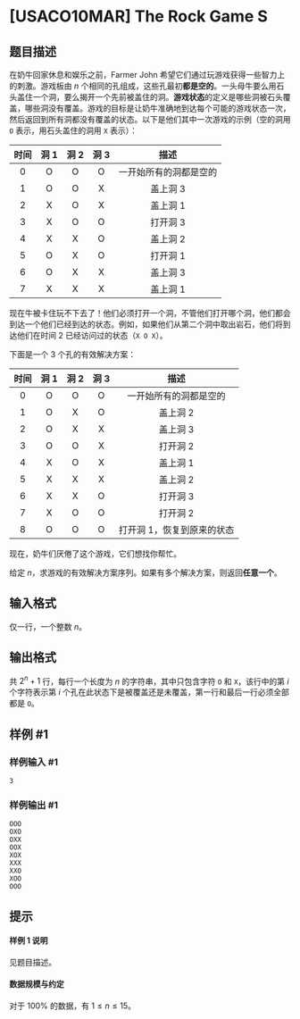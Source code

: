 # [USACO10MAR] The Rock Game S

## 题目描述

在奶牛回家休息和娱乐之前，Farmer John 希望它们通过玩游戏获得一些智力上的刺激。游戏板由 $n$ 个相同的孔组成，这些孔最初**都是空的**。一头母牛要么用石头盖住一个洞，要么揭开一个先前被盖住的洞。**游戏状态**的定义是哪些洞被石头覆盖，哪些洞没有覆盖。游戏的目标是让奶牛准确地到达每个可能的游戏状态一次，然后返回到所有洞都没有覆盖的状态。以下是他们其中一次游戏的示例（空的洞用 `O` 表示，用石头盖住的洞用 `X` 表示）：

| 时间 | 洞 1 | 洞 2 | 洞 3 | 描述 |
| :----------: | :----------: | :----------: | :----------: | :----------: |
| $0$ | O | O | O | 一开始所有的洞都是空的 |
| $1$ | O | O | X | 盖上洞 3 |
| $2$ | X | O | X | 盖上洞 1 |
| $3$ | X | O | O | 打开洞 3 |
| $4$ | X | X | O | 盖上洞 2 |
| $5$ | O | X | O | 打开洞 1 |
| $6$ | O | X | X | 盖上洞 3 |
| $7$ | X | X | X | 盖上洞 1 |

现在牛被卡住玩不下去了！他们必须打开一个洞，不管他们打开哪个洞，他们都会到达一个他们已经到达的状态。例如，如果他们从第二个洞中取出岩石，他们将到达他们在时间 $2$ 已经访问过的状态（`X O X`）。

下面是一个 3 个孔的有效解决方案：

| 时间 | 洞 1 | 洞 2 | 洞 3 | 描述 |
| :----------: | :----------: | :----------: | :----------: | :----------: |
| $0$ | O | O | O | 一开始所有的洞都是空的 |
| $1$ | O | X | O | 盖上洞 2 |
| $2$ | O | X | X | 盖上洞 3 |
| $3$ | O | O | X | 打开洞 2 |
| $4$ | X | O | X | 盖上洞 1 |
| $5$ | X | X | X | 盖上洞 2 |
| $6$ | X | X | O | 打开洞 3 |
| $7$ | X | O | O | 打开洞 2 |
| $8$ | O | O | O | 打开洞 1，恢复到原来的状态 |

现在，奶牛们厌倦了这个游戏，它们想找你帮忙。

给定 $n$，求游戏的有效解决方案序列。如果有多个解决方案，则返回**任意一个**。

## 输入格式

仅一行，一个整数 $n$。

## 输出格式

共 $2^n+1$ 行，每行一个长度为 $n$ 的字符串，其中只包含字符 `O` 和 `X`，该行中的第 $i$ 个字符表示第 $i$ 个孔在此状态下是被覆盖还是未覆盖，第一行和最后一行必须全部都是 `O`。

## 样例 #1

### 样例输入 #1
```
3
```

### 样例输出 #1

```
OOO
OXO
OXX
OOX
XOX
XXX
XXO
XOO
OOO
```

## 提示

#### 样例 1 说明

见题目描述。

#### 数据规模与约定

对于 $100\%$ 的数据，有 $1\le n\le15$。
